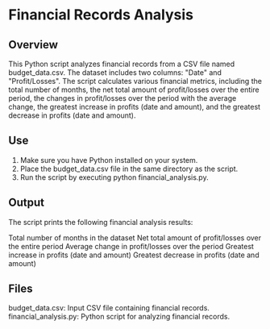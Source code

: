 # Financial Records Analysis

## Overview

This Python script analyzes financial records from a CSV file named budget_data.csv. 
The dataset includes two columns: "Date" and "Profit/Losses". The script calculates various financial metrics,
including the total number of months, the net total amount of profit/losses over the entire period, 
the changes in profit/losses over the period with the average change, the greatest increase in profits 
(date and amount), and the greatest decrease in profits (date and amount).

##  Use

1. Make sure you have Python installed on your system.
2. Place the budget_data.csv file in the same directory as the script.
3. Run the script by executing python financial_analysis.py.

## Output

The script prints the following financial analysis results:

Total number of months in the dataset
Net total amount of profit/losses over the entire period
Average change in profit/losses over the period
Greatest increase in profits (date and amount)
Greatest decrease in profits (date and amount)

## Files

budget_data.csv: Input CSV file containing financial records.
financial_analysis.py: Python script for analyzing financial records.
